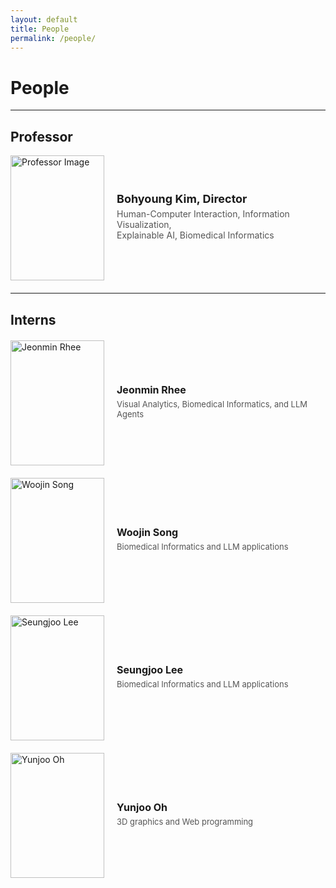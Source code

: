 ```yaml
---
layout: default
title: People
permalink: /people/
---
```


# People

---

## Professor
<div style="display: flex; align-items: center; margin-bottom: 20px;">
  <img src="/hufsivc.github.io/professor.jpeg" alt="Professor Image" style="width: 150px; height: 200px; margin-right: 20px; object-fit: cover;">
  <div>
    <h3 style="margin: 0; font-size: 18px;">Bohyoung Kim, Director</h3>
    <p style="margin: 5px 0; color: #555; font-size: 14px;">Human-Computer Interaction, Information Visualization,<br>Explainable AI, Biomedical Informatics</p>
  </div>
</div>

---

## Interns
<div style="display: flex; flex-direction: column; gap: 20px; margin-top: 20px;">

  <div style="display: flex; align-items: center;">
    <img src="/hufsivc.github.io/jeongmin.jpeg" alt="Jeonmin Rhee" style="width: 150px; height: 200px; margin-right: 20px; object-fit: cover;">
    <div>
      <h4 style="margin: 0; font-size: 16px;">Jeonmin Rhee</h4>
      <p style="margin: 5px 0; color: #555; font-size: 13px;">Visual Analytics, Biomedical Informatics, and LLM Agents</p>
    </div>
  </div>

  <div style="display: flex; align-items: center;">
    <img src="/hufsivc.github.io/woojin.jpeg" alt="Woojin Song" style="width: 150px; height: 200px; margin-right: 20px; object-fit: cover;">
    <div>
      <h4 style="margin: 0; font-size: 16px;">Woojin Song</h4>
      <p style="margin: 5px 0; color: #555; font-size: 13px;">Biomedical Informatics and LLM applications</p>
    </div>
  </div>

  <div style="display: flex; align-items: center;">
    <img src="/hufsivc.github.io/seungjoo.png" alt="Seungjoo Lee" style="width: 150px; height: 200px; margin-right: 20px; object-fit: cover;">
    <div>
      <h4 style="margin: 0; font-size: 16px;">Seungjoo Lee</h4>
      <p style="margin: 5px 0; color: #555; font-size: 13px;">Biomedical Informatics and LLM applications</p>
    </div>
  </div>

  <div style="display: flex; align-items: center;">
    <img src="/hufsivc.github.io/yunjoo.jpeg" alt="Yunjoo Oh" style="width: 150px; height: 200px; margin-right: 20px; object-fit: cover;">
    <div>
      <h4 style="margin: 0; font-size: 16px;">Yunjoo Oh</h4>
      <p style="margin: 5px 0; color: #555; font-size: 13px;">3D graphics and Web programming</p>
    </div>
  </div>

</div>
